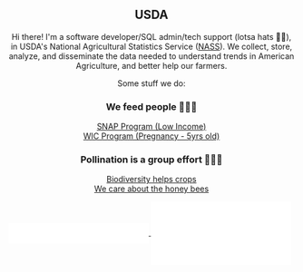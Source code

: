 <!-- Profile Thumbnail -->
<div align="center" width="100%"/>

## USDA

Hi there! I'm a software developer/SQL admin/tech support (lotsa hats 🎩👒), in USDA's National Agricultural Statistics Service ([NASS](https://www.nass.usda.gov/)). We collect, store, analyze, and disseminate the data needed to understand trends in American Agriculture, and better help our farmers.

Some stuff we do:

### We feed people 🍊🌽🥕
[SNAP Program (Low Income)](https://www.fns.usda.gov/snap/supplemental-nutrition-assistance-program)  
[WIC Program (Pregnancy - 5yrs old)](https://www.fns.usda.gov/wic)  

### Pollination is a group effort 🐝🐞🦋
[Biodiversity helps crops](https://www.nrcs.usda.gov/getting-assistance/other-topics/organic/nrcs-assistance-for-organic-farmers/habitat-biodiversity)  
[We care about the honey bees](https://www.ars.usda.gov/oc/br/ccd/index/)  

</div>

<!-- Metrics Github Profile -->
<a href="https://github.com/MichaelHrishenko-USDA">
  <img align="center" width="49%" src="metrics-languages.svg" alt="Metrics Achievements"/>
</a>
<!-- Metrics Github Contributions -->
<a href="https://github.com/MichaelHrishenko-USDA">
  <img align="center" width="49%" src="metrics-achievements.svg" alt="Metrics Languages"/>
</a>

<!--  ![Metrics](/github-metrics.svg) -->
